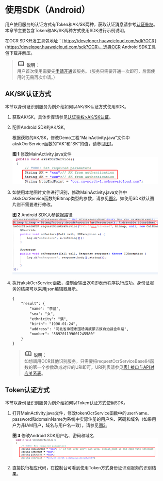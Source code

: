 # 使用SDK（Android）<a name="ocr_04_0028"></a>

用户使用服务的认证方式有Token和AK/SK两种，获取认证消息请参考[认证鉴权](https://support.huaweicloud.com/api-ocr/ocr_03_0005.html)。本章节主要包含Token和AK/SK两种方式使用SDK进行示例说明。

在OCR SDK开发工具包地址：[https://developer.huaweicloud.com/sdk?OCR](https://developer.huaweicloud.com/sdk?OCR)，选择OCR Android SDK工具包下载并解压。

>![](public_sys-resources/icon-note.gif) **说明：**   
>用户首次使用需要先[申请开通](https://console.huaweicloud.com/ocr/?region=cn-north-4&locale=zh-cn#/ocr/management/main)该服务。（服务只需要开通一次即可，后面使用时无需再次申请。）  

## AK/SK认证方式<a name="section20574102575613"></a>

本节以身份证识别服务为例介绍如何以AK/SK认证方式使用SDK。

1.  获取AK/SK，具体步骤请参见[认证鉴权\>AK/SK认证](https://support.huaweicloud.com/api-ocr/ocr_03_0005.html#section1)。
2.  配置Android SDK的AK/SK。

    根据获取的AK/SK，修改Demo工程“MainActivity.java”文件中akskOcrService函数的“AK”和“SK”的值，请参见[图1](#fig599784183614)。

    **图 1**  修改MainActivity.java文件<a name="fig599784183614"></a>  
    ![](figures/修改MainActivity-java文件.png "修改MainActivity-java文件")

3.  如使用本地图片文件进行识别，修改MainActivity.java文件中akskOcrService函数的Bitmap类型的参数，请参见[图2](#fig35726176)。如使用SDK默认图片则不需要进行修改。

    **图 2**  Android SDK入参数据路径<a name="fig35726176"></a>  
    ![](figures/Android-SDK入参数据路径.png "Android-SDK入参数据路径")

4.  执行akskOcrService函数，控制台输出200即表示程序执行成功。身份证服务的结果可以采用json编辑器展示。

    ```
    {
        "result": {
            "name": "李蓝", 
            "sex": "女", 
            "ethnicity": "满", 
            "birth": "1990-01-24", 
            "address": "河北省承德市围场满族蒙古族自治县金车路", 
            "number": "389201199001245580"
        }
    }
    ```

    >![](public_sys-resources/icon-note.gif) **说明：**   
    >如想调用OCR其他识别服务，只需要把requestOcrServiceBase64函数的第一个参数改成对应的URI即可。URI列表请参见[表1 接口与API对应关系表](文字识别SDK简介.md#table47650414583)。  


## Token认证方式<a name="section10576225195619"></a>

本节以身份证识别服务为例介绍如何以Token认证方式使用SDK。

1.  打开MainActivity.java文件，修改tokenOcrService函数中的userName、password和domainName为系统中实际注册的用户名、密码和域名（如果用户为非IAM用户，域名与用户名一致），请参见[图3](#fig58901093)。

    **图 3**  修改Android SDK用户名、密码和域名<a name="fig58901093"></a>  
    ![](figures/修改Android-SDK用户名-密码和域名.png "修改Android-SDK用户名-密码和域名")

2.  直接执行相应代码，在控制台可看到使用Token方式身份证识别服务的识别结果。

